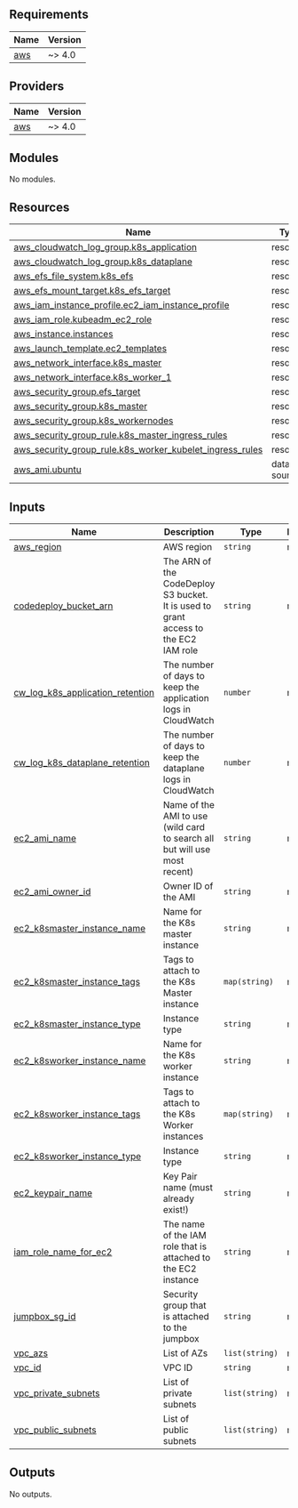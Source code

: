 <!-- BEGIN_TF_DOCS -->
## Requirements

| Name | Version |
|------|---------|
| <a name="requirement_aws"></a> [aws](#requirement\_aws) | ~> 4.0 |

## Providers

| Name | Version |
|------|---------|
| <a name="provider_aws"></a> [aws](#provider\_aws) | ~> 4.0 |

## Modules

No modules.

## Resources

| Name | Type |
|------|------|
| [aws_cloudwatch_log_group.k8s_application](https://registry.terraform.io/providers/hashicorp/aws/latest/docs/resources/cloudwatch_log_group) | resource |
| [aws_cloudwatch_log_group.k8s_dataplane](https://registry.terraform.io/providers/hashicorp/aws/latest/docs/resources/cloudwatch_log_group) | resource |
| [aws_efs_file_system.k8s_efs](https://registry.terraform.io/providers/hashicorp/aws/latest/docs/resources/efs_file_system) | resource |
| [aws_efs_mount_target.k8s_efs_target](https://registry.terraform.io/providers/hashicorp/aws/latest/docs/resources/efs_mount_target) | resource |
| [aws_iam_instance_profile.ec2_iam_instance_profile](https://registry.terraform.io/providers/hashicorp/aws/latest/docs/resources/iam_instance_profile) | resource |
| [aws_iam_role.kubeadm_ec2_role](https://registry.terraform.io/providers/hashicorp/aws/latest/docs/resources/iam_role) | resource |
| [aws_instance.instances](https://registry.terraform.io/providers/hashicorp/aws/latest/docs/resources/instance) | resource |
| [aws_launch_template.ec2_templates](https://registry.terraform.io/providers/hashicorp/aws/latest/docs/resources/launch_template) | resource |
| [aws_network_interface.k8s_master](https://registry.terraform.io/providers/hashicorp/aws/latest/docs/resources/network_interface) | resource |
| [aws_network_interface.k8s_worker_1](https://registry.terraform.io/providers/hashicorp/aws/latest/docs/resources/network_interface) | resource |
| [aws_security_group.efs_target](https://registry.terraform.io/providers/hashicorp/aws/latest/docs/resources/security_group) | resource |
| [aws_security_group.k8s_master](https://registry.terraform.io/providers/hashicorp/aws/latest/docs/resources/security_group) | resource |
| [aws_security_group.k8s_workernodes](https://registry.terraform.io/providers/hashicorp/aws/latest/docs/resources/security_group) | resource |
| [aws_security_group_rule.k8s_master_ingress_rules](https://registry.terraform.io/providers/hashicorp/aws/latest/docs/resources/security_group_rule) | resource |
| [aws_security_group_rule.k8s_worker_kubelet_ingress_rules](https://registry.terraform.io/providers/hashicorp/aws/latest/docs/resources/security_group_rule) | resource |
| [aws_ami.ubuntu](https://registry.terraform.io/providers/hashicorp/aws/latest/docs/data-sources/ami) | data source |

## Inputs

| Name | Description | Type | Default | Required |
|------|-------------|------|---------|:--------:|
| <a name="input_aws_region"></a> [aws\_region](#input\_aws\_region) | AWS region | `string` | n/a | yes |
| <a name="input_codedeploy_bucket_arn"></a> [codedeploy\_bucket\_arn](#input\_codedeploy\_bucket\_arn) | The ARN of the CodeDeploy S3 bucket. It is used to grant access to the EC2 IAM role | `string` | n/a | yes |
| <a name="input_cw_log_k8s_application_retention"></a> [cw\_log\_k8s\_application\_retention](#input\_cw\_log\_k8s\_application\_retention) | The number of days to keep the application logs in CloudWatch | `number` | n/a | yes |
| <a name="input_cw_log_k8s_dataplane_retention"></a> [cw\_log\_k8s\_dataplane\_retention](#input\_cw\_log\_k8s\_dataplane\_retention) | The number of days to keep the dataplane logs in CloudWatch | `number` | n/a | yes |
| <a name="input_ec2_ami_name"></a> [ec2\_ami\_name](#input\_ec2\_ami\_name) | Name of the AMI to use (wild card to search all but will use most recent) | `string` | n/a | yes |
| <a name="input_ec2_ami_owner_id"></a> [ec2\_ami\_owner\_id](#input\_ec2\_ami\_owner\_id) | Owner ID of the AMI | `string` | n/a | yes |
| <a name="input_ec2_k8smaster_instance_name"></a> [ec2\_k8smaster\_instance\_name](#input\_ec2\_k8smaster\_instance\_name) | Name for the K8s master instance | `string` | n/a | yes |
| <a name="input_ec2_k8smaster_instance_tags"></a> [ec2\_k8smaster\_instance\_tags](#input\_ec2\_k8smaster\_instance\_tags) | Tags to attach to the K8s Master instance | `map(string)` | n/a | yes |
| <a name="input_ec2_k8smaster_instance_type"></a> [ec2\_k8smaster\_instance\_type](#input\_ec2\_k8smaster\_instance\_type) | Instance type | `string` | n/a | yes |
| <a name="input_ec2_k8sworker_instance_name"></a> [ec2\_k8sworker\_instance\_name](#input\_ec2\_k8sworker\_instance\_name) | Name for the K8s worker instance | `string` | n/a | yes |
| <a name="input_ec2_k8sworker_instance_tags"></a> [ec2\_k8sworker\_instance\_tags](#input\_ec2\_k8sworker\_instance\_tags) | Tags to attach to the K8s Worker instances | `map(string)` | n/a | yes |
| <a name="input_ec2_k8sworker_instance_type"></a> [ec2\_k8sworker\_instance\_type](#input\_ec2\_k8sworker\_instance\_type) | Instance type | `string` | n/a | yes |
| <a name="input_ec2_keypair_name"></a> [ec2\_keypair\_name](#input\_ec2\_keypair\_name) | Key Pair name (must already exist!) | `string` | n/a | yes |
| <a name="input_iam_role_name_for_ec2"></a> [iam\_role\_name\_for\_ec2](#input\_iam\_role\_name\_for\_ec2) | The name of the IAM role that is attached to the EC2 instance | `string` | n/a | yes |
| <a name="input_jumpbox_sg_id"></a> [jumpbox\_sg\_id](#input\_jumpbox\_sg\_id) | Security group that is attached to the jumpbox | `string` | n/a | yes |
| <a name="input_vpc_azs"></a> [vpc\_azs](#input\_vpc\_azs) | List of AZs | `list(string)` | n/a | yes |
| <a name="input_vpc_id"></a> [vpc\_id](#input\_vpc\_id) | VPC ID | `string` | n/a | yes |
| <a name="input_vpc_private_subnets"></a> [vpc\_private\_subnets](#input\_vpc\_private\_subnets) | List of private subnets | `list(string)` | n/a | yes |
| <a name="input_vpc_public_subnets"></a> [vpc\_public\_subnets](#input\_vpc\_public\_subnets) | List of public subnets | `list(string)` | n/a | yes |

## Outputs

No outputs.
<!-- END_TF_DOCS -->